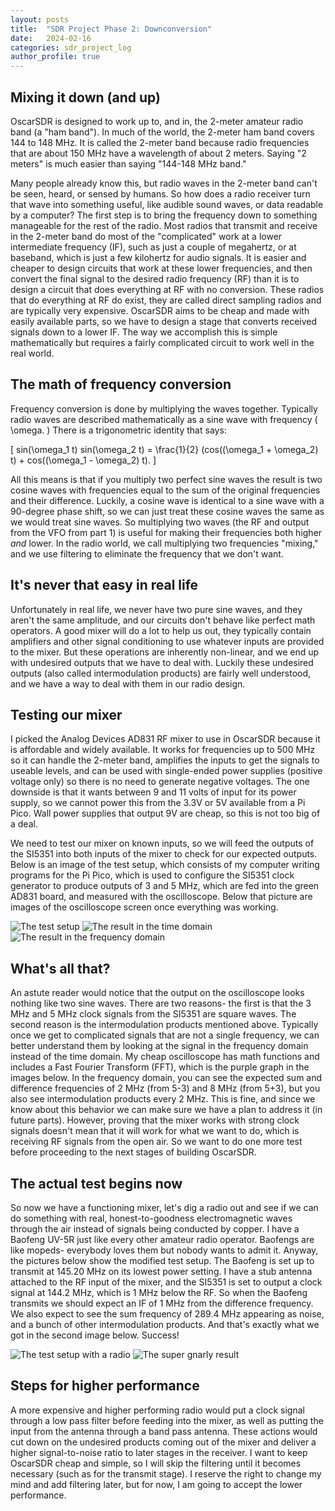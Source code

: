 ```yaml
---
layout: posts
title:  "SDR Project Phase 2: Downconversion"
date:   2024-02-16
categories: sdr_project_log
author_profile: true
---
```


<script type="text/javascript" id="MathJax-script" async
  src="https://cdn.jsdelivr.net/npm/mathjax@3/es5/tex-mml-chtml.js">
</script>

## Mixing it down (and up)
OscarSDR is designed to work up to, and in, the 2-meter amateur radio band (a "ham band").  In much of the world, the 2-meter ham band covers 144 to 148 MHz.  It is called the 2-meter band because radio frequencies that are about 150 MHz have a wavelength of about 2 meters.  Saying "2 meters" is much easier than saying "144-148 MHz band."  

Many people already know this, but radio waves in the 2-meter band can't be seen, heard, or sensed by humans.  So how does a radio receiver turn that wave into something useful, like audible sound waves, or data readable by a computer?  The first step is to bring the frequency down to something manageable for the rest of the radio.  Most radios that transmit and receive in the 2-meter band do most of the "complicated" work at a lower intermediate frequency (IF), such as just a couple of megahertz, or at baseband, which is just a few kilohertz for audio signals.  It is easier and cheaper to design circuits that work at these lower frequencies, and then convert the final signal to the desired radio frequency (RF) than it is to design a circuit that does everything at RF with no conversion.  These radios that do everything at RF do exist, they are called direct sampling radios and are typically very expensive.  OscarSDR aims to be cheap and made with easily available parts, so we have to design a stage that converts received signals down to a lower IF.  The way we accomplish this is simple mathematically but requires a fairly complicated circuit to work well in the real world.

## The math of frequency conversion
Frequency conversion is done by multiplying the waves together.  Typically radio waves are described mathematically as a sine wave with frequency \( \omega. \)  There is a trigonometric identity that says:

\[ sin(\omega_1 t) sin(\omega_2 t) = \frac{1}{2} (cos((\omega_1 + \omega_2) t) + cos((\omega_1 - \omega_2) t). \]

All this means is that if you multiply two perfect sine waves the result is two cosine waves with frequencies equal to the sum of the original frequencies and their difference.  Luckily, a cosine wave is identical to a sine wave with a 90-degree phase shift, so we can just treat these cosine waves the same as we would treat sine waves.  So multiplying two waves (the RF and output from the VFO from part 1) is useful for making their frequencies both higher *and* lower.  In the radio world, we call multiplying two frequencies "mixing," and we use filtering to eliminate the frequency that we don't want.

## It's never that easy in real life
Unfortunately in real life, we never have two pure sine waves, and they aren't the same amplitude, and our circuits don't behave like perfect math operators.  A good mixer will do a lot to help us out, they typically contain amplifiers and other signal conditioning to use whatever inputs are provided to the mixer.  But these operations are inherently non-linear, and we end up with undesired outputs that we have to deal with.  Luckily these undesired outputs (also called intermodulation products) are fairly well understood, and we have a way to deal with them in our radio design.

## Testing our mixer
I picked the Analog Devices AD831 RF mixer to use in OscarSDR because it is affordable and widely available.  It works for frequencies up to 500 MHz so it can handle the 2-meter band, amplifies the inputs to get the signals to useable levels, and can be used with single-ended power supplies (positive voltage only) so there is no need to generate negative voltages.  The one downside is that it wants between 9 and 11 volts of input for its power supply, so we cannot power this from the 3.3V or 5V available from a Pi Pico.  Wall power supplies that output 9V are cheap, so this is not too big of a deal.  

We need to test our mixer on known inputs, so we will feed the outputs of the SI5351 into both inputs of the mixer to check for our expected outputs.  Below is an image of the test setup, which consists of my computer writing programs for the Pi Pico, which is used to configure the SI5351 clock generator to produce outputs of 3 and 5 MHz, which are fed into the green AD831 board, and measured with the oscilloscope.  Below that picture are images of the oscilloscope screen once everything was working.

![The test setup](/assets/images/phase2/scope.jpg)
![The result in the time domain](/assets/images/phase2/results1.bmp)
![The result in the frequency domain](/assets/images/phase2/results2.bmp)

## What's all that?
An astute reader would notice that the output on the oscilloscope looks nothing like two sine waves.  There are two reasons- the first is that the 3 MHz and 5 MHz clock signals from the SI5351 are square waves.  The second reason is the intermodulation products mentioned above.  Typically once we get to complicated signals that are not a single frequency, we can better understand them by looking at the signal in the frequency domain instead of the time domain.  My cheap oscilloscope has math functions and includes a Fast Fourier Transform (FFT), which is the purple graph in the images below.  In the frequency domain, you can see the expected sum and difference frequencies of 2 MHz (from 5-3) and 8 MHz (from 5+3), but you also see intermodulation products every 2 MHz.  This is fine, and since we know about this behavior we can make sure we have a plan to address it (in future parts).  However, proving that the mixer works with strong clock signals doesn't mean that it will work for what we want to do, which is receiving RF signals from the open air.  So we want to do one more test before proceeding to the next stages of building OscarSDR.

## The actual test begins now
So now we have a functioning mixer, let's dig a radio out and see if we can do something with real, honest-to-goodness electromagnetic waves through the air instead of signals being conducted by copper.  I have a Baofeng UV-5R just like every other amateur radio operator.  Baofengs are like mopeds- everybody loves them but nobody wants to admit it.  Anyway, the pictures below show the modified test setup.  The Baofeng is set up to transmit at 145.20 MHz on its lowest power setting.  I have a stub antenna attached to the RF input of the mixer, and the SI5351 is set to output a clock signal at 144.2 MHz, which is 1 MHz below the RF.  So when the Baofeng transmits we should expect an IF of 1 MHz from the difference frequency.  We also expect to see the sum frequency of 289.4 MHz appearing as noise, and a bunch of other intermodulation products.  And that's exactly what we got in the second image below.  Success!

![The test setup with a radio](/assets/images/phase2/scope_w_radio.jpg)
![The super gnarly result](/assets/images/phase2/results3.bmp)

## Steps for higher performance
A more expensive and higher performing radio would put a clock signal through a low pass filter before feeding into the mixer, as well as putting the input from the antenna through a band pass antenna.  These actions would cut down on the undesired products coming out of the mixer and deliver a higher signal-to-noise ratio to later stages in the receiver.  I want to keep OscarSDR cheap and simple, so I will skip the filtering until it becomes necessary (such as for the transmit stage).  I reserve the right to change my mind and add filtering later, but for now, I am going to accept the lower performance.